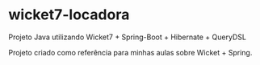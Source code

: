 # wicket7-locadora
Projeto Java utilizando Wicket7 + Spring-Boot + Hibernate + QueryDSL

Projeto criado como referência para minhas aulas sobre Wicket + Spring.
